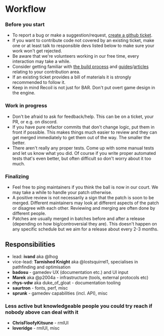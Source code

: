# Workflow

### Before you start
* To report a bug or make a suggestion/request, [create a github ticket](https://github.com/beyond-all-reason/spring/issues/new/choose).
* If you want to contribute code not covered by an existing ticket, make one or at least talk to responsible devs listed below to make sure your work won't get rejected.
* Be aware that we're volunteers working in our free time, every interaction may take a while.
* Consider getting familiar with [the build process](https://beyond-all-reason.github.io/spring/development) and [guides](https://beyond-all-reason.github.io/spring/guides)/[articles](https://beyond-all-reason.github.io/spring/articles) relating to your contribution area.
* If an existing ticket provides a bill of materials it is strongly recommended to follow it.
* Keep in mind Recoil is not just for BAR. Don't put overt game design in the engine.

### Work in progress
* Don't be afraid to ask for feedback/help. This can be on a ticket, your PR, or e.g. on discord.
* If you have pure refactor commits that don't change logic, put them in front if possible. This makes things much easier to review and they can get merged immediately to get them out of the way. The smaller the better.
* There aren't really any proper tests. Come up with some manual tests and let us know what you did. Of course if you write proper automated tests that's even better, but often difficult so don't worry about it too much.

[comment]: # (* Follow Recoil development philosophy. // FIXME would need an article and not everybody even agrees on details there)

### Finalizing
* Feel free to ping maintainers if you think the ball is now in our court. We may take a while to handle your patch otherwise.
* A positive review is not necessarily a sign that the patch is soon to be merged. Different maintainers may look at different aspects of the patch or disagree with each other. Reviewing and merging are often done by different people.
* Patches are usually merged in batches before and after a release (depending on how big/controversial they are). This doesn't happen on any specific schedule but we aim for a release about every 2-3 months.

## Responsibilities
* lead: **ivand** aka @lhog
* vice-lead: **Tarnished Knight** aka @lostsquirrel1, specialises in pathfinding and optimisation
* **badosu** - gamedev UX (documentation etc.) and UI input
* **Marek** aka @p2004a - infrastructure (tools, external protocols etc)
* **rhys-vdw** aka duke_of_gloat - documentation tooling
* **saurtron** - fonts, perf, misc
* **sprunk** - gamedev capabilities (incl. API), misc

### Less active but knowledgeable people you could try reach if nobody above can deal with it
* **ChrisFloofyKitsune** - rmlUI
* **loveridge** - rmlUI, misc
